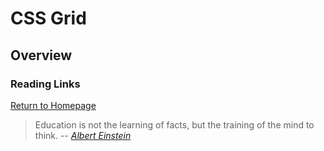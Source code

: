 # CSS Grid
 
  
## Overview




### Reading Links




[Return to Homepage](https://claudiobailon.github.io/reading-notes/301.html)


 
>Education is not the learning of facts,
>but the training of the mind to think.
> -- <cite>[Albert Einstein][1]</cite>

[1]:https://www.goodreads.com/quotes/6137386-education-is-not-the-learning-of-facts-but-the-training 
